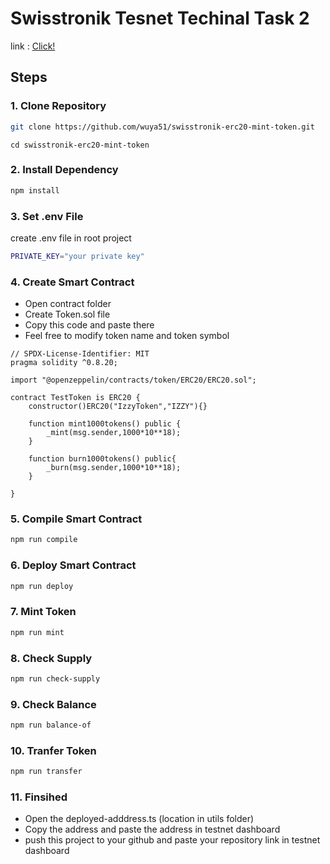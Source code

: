 # Swisstronik Tesnet Techinal Task 2

link : [Click!](https://www.swisstronik.com/testnet2/dashboard)


## Steps

### 1. Clone Repository

```bash
git clone https://github.com/wuya51/swisstronik-erc20-mint-token.git
```

```
cd swisstronik-erc20-mint-token
```

### 2. Install Dependency

```bash
npm install
```

### 3. Set .env File

create .env file in root project

```bash
PRIVATE_KEY="your private key"
```

### 4. Create Smart Contract

- Open contract folder
- Create Token.sol file
- Copy this code and paste there
- Feel free to modify token name and token symbol

```
// SPDX-License-Identifier: MIT
pragma solidity ^0.8.20;

import "@openzeppelin/contracts/token/ERC20/ERC20.sol";

contract TestToken is ERC20 {
    constructor()ERC20("IzzyToken","IZZY"){}

    function mint1000tokens() public {
        _mint(msg.sender,1000*10**18);
    }

    function burn1000tokens() public{
        _burn(msg.sender,1000*10**18);
    }

}
```

### 5. Compile Smart Contract

```bash
npm run compile
```

### 6. Deploy Smart Contract

```bash
npm run deploy
```

### 7. Mint Token

```bash
npm run mint
```

### 8. Check Supply

```bash
npm run check-supply
```

### 9. Check Balance

```bash
npm run balance-of
```

### 10. Tranfer Token

```bash
npm run transfer
```

### 11. Finsihed

- Open the deployed-adddress.ts (location in utils folder)
- Copy the address and paste the address in testnet dashboard
- push this project to your github and paste your repository link in testnet dashboard

